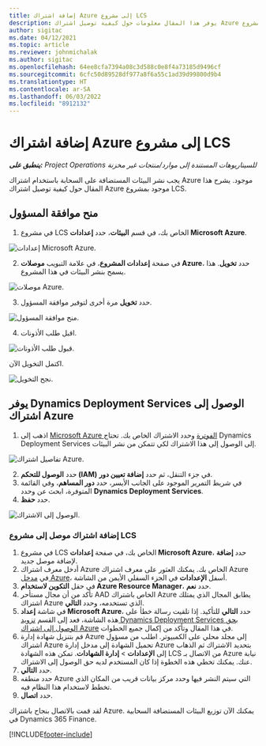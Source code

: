 ```yaml
---
title: إضافة اشتراك Azure إلى مشروع LCS
description: يوفر هذا المقال معلومات حول كيفية توصيل اشتراك Azure بمشروع LCS.
author: sigitac
ms.date: 04/12/2021
ms.topic: article
ms.reviewer: johnmichalak
ms.author: sigitac
ms.openlocfilehash: 64ee8cfa7394a08c3d588c0e8f4a73185d9496cf
ms.sourcegitcommit: 6cfc50d89528df977a8f6a55c1ad39d99800d9b4
ms.translationtype: HT
ms.contentlocale: ar-SA
ms.lasthandoff: 06/03/2022
ms.locfileid: "8912132"
---
```

# <a name="add-an-azure-subscription-to-an-lcs-project"></a>إضافة اشتراك Azure إلى مشروع LCS

_**ينطبق على:** Project Operations للسيناريوهات المستندة إلى موارد/منتجات غير مخزنة‬_

يجب نشر البيئات المستضافة على السحابة باستخدام اشتراك Azure موجود. يشرح هذا المقال حول كيفية توصيل اشتراك Azure موجود بمشروع LCS. 

## <a name="grant-admin-consent"></a>منح موافقة المسؤول

1. في مشروع LCS الخاص بك، في قسم **البيئات**، حدد **إعدادات Microsoft Azure**.

![إعدادات Microsoft Azure.](./media/1MicrosoftAzureSettings.png)

2. في صفحة **إعدادات المشروع**، في علامة التبويب **موصلات Azure**، حدد **تخويل**. هذا يسمح بنشر البيئات في هذا المشروع.

![موصلات Azure.](./media/2AzureConnectors.png)

3. حدد **تخويل** مرة أخرى لتوفير موافقة المسؤول.

![منح موافقة المسؤول.](./media/3GrantAdminConsent.png)

4. اقبل طلب الأذونات.

![قبول طلب الأذونات.](./media/4AcceptPermissionRequest.png)

اكتمل التخويل الآن. 

![نجح التخويل.](./media/5AuthorizationComplete.png)

## <a name="provide-dynamics-deployment-services-access-to-your-azure-subscription"></a><a name="provide"></a>يوفر Dynamics Deployment Services الوصول إلى اشتراك Azure

1. اذهب إلى [Microsoft Azure الفوترة](https://portal.azure.com/#blade/Microsoft\_Azure\_Billing/SubscriptionsBlade) وحدد الاشتراك الخاص بك. تحتاج Dynamics Deployment Services إلى الوصول إلى هذا الاشتراك لكي تتمكن من نشر البيئات.

![تفاصيل اشتراك Azure.](./media/6AzureSubscription.png)

2. حدد **الوصول للتحكم (IAM)** في جزء التنقل، ثم حدد **إضافة تعيين دور**.
3. في شريط التمرير الموجود على الجانب الأيسر، حدد **دور المساهم**، وفي القائمة المتوفرة، ابحث عن وحدد **Dynamics Deployment Services**. 
4. حدد **حفظ**.

![الوصول إلى الاشتراك.](./media/7SubscriptionAccess.png)

### <a name="add-a-subscription-connector-to-an-lcs-project"></a>إضافة اشتراك موصل إلى مشروع LCS

1. في مشروع LCS الخاص بك، في صفحة **إعدادات Microsoft Azure**، حدد **إضافة** لإضافة موصل جديد.
2. أدخل معرف اشتراك Azure الخاص بك. يمكنك العثور على معرف اشتراك Azure في [مدخل Azure](https://ms.portal.azure.com/)، أسفل **الإعدادات** في الجزء السفلي الأيمن من الشاشة.
3. في حقل **التكوين لاستخدام Azure Resource Manager**، حدد **نعم**.
4. تأكد من أن مجال مستأحر AAD الخاص باشتراك Azure يطابق المجال الذي يمتلك اشتراك Azure الذي تستخدمه، وحدد **التالي**.
5. في شاشة **إعداد Microsoft Azure**، حدد **التالي** للتأكيد. إذا تلقيت رسالة خطأ على هذه الشاشة، فعد إلى القسم [تزويد Dynamics Deployment Services بحق الوصول إلى اشتراك Azure](#provide) في هذا المقال وتأكد من إكمال جميع الخطوات.
6. قم بتنزيل شهادة إدارة Azure إلى مجلد محلي على الكمبيوتر. اطلب من مسؤول اشتراك Azure تحميل الشهادة إلى مدخل إدارة Azure بتحديد الاشتراك ثم الذهاب إلى **الإعدادات** > **إدارة الشهادات**. تمكن هذه الشهادة LCS من الاتصال بـ Azure نيابة عنك. يمكنك تخطي هذه الخطوة إذا كان المستخدم لديه حق الوصول إلى الاشتراك.
7. حدد **التالي**.
8. حدد منطقه Azure التي سيتم النشر فيها وحدد مركز بيانات قريب من المكان الذي تخطط لاستخدام هذا النظام فيه.
9.  حدد **اتصال**.

لقد قمت بالاتصال بنجاح باشتراك Azure. يمكنك الآن توزيع البيئات المستضافة السحابية في Dynamics 365 Finance.




[!INCLUDE[footer-include](../includes/footer-banner.md)]

